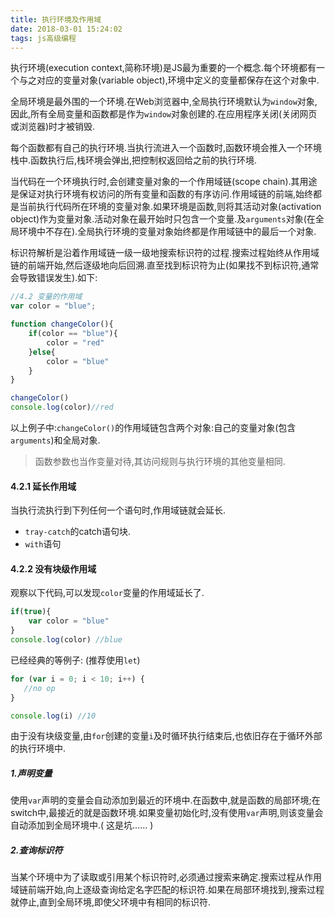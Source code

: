 ```yaml
---
title: 执行环境及作用域
date: 2018-03-01 15:24:02
tags: js高级编程
---
```



执行环境(execution context,简称环境)是JS最为重要的一个概念.每个环境都有一个与之对应的变量对象(variable object),环境中定义的变量都保存在这个对象中.

<!-- more -->

全局环境是最外围的一个环境.在Web浏览器中,全局执行环境默认为`window`对象,因此,所有全局变量和函数都是作为`window`对象创建的.在应用程序关闭(关闭网页或浏览器)时才被销毁.

每个函数都有自己的执行环境.当执行流进入一个函数时,函数环境会推入一个环境栈中.函数执行后,栈环境会弹出,把控制权返回给之前的执行环境.

当代码在一个环境执行时,会创建变量对象的一个作用域链(scope chain).其用途是保证对执行环境有权访问的所有变量和函数的有序访问.作用域链的前端,始终都是当前执行代码所在环境的变量对象.如果环境是函数,则将其活动对象(activation object)作为变量对象.活动对象在最开始时只包含一个变量.及`arguments`对象(在全局环境中不存在).全局执⾏环境的变量对象始终都是作⽤域链中的最后⼀个对象.

标识符解析是沿着作⽤域链⼀级⼀级地搜索标识符的过程.搜索过程始终从作⽤域链的前端开始,然后逐级地向后回溯.直⾄找到标识符为⽌(如果找不到标识符,通常会导致错误发⽣).如下:

```js 
//4.2 变量的作用域
var color = "blue";

function changeColor(){
    if(color == "blue"){
        color = "red"
    }else{
        color = "blue"
    }
}

changeColor()
console.log(color)//red

```

以上例子中:`changeColor()`的作用域链包含两个对象:自己的变量对象(包含`arguments`)和全局对象.

> 函数参数也当作变量对待,其访问规则与执行环境的其他变量相同.

####  4.2.1  延长作用域 ###
当执行流执行到下列任何一个语句时,作用域链就会延长.

 - `tray-catch`的catch语句块.
 - `with`语句


####  4.2.2  没有块级作用域 ###
观察以下代码,可以发现`color`变量的作用域延长了.
```js
if(true){
    var color = "blue"
}
console.log(color) //blue
```

已经经典的等例子: (推荐使用`let`)

```js
for (var i = 0; i < 10; i++) {
   //no op
}

console.log(i) //10
```
由于没有块级变量,由`for`创建的变量`i`及时循环执行结束后,也依旧存在于循环外部的执行环境中.

##### 1.声明变量 

使用`var`声明的变量会自动添加到最近的环境中.在函数中,就是函数的局部环境;在switch中,最接近的就是函数环境.如果变量初始化时,没有使用`var`声明,则该变量会自动添加到全局环境中.( 这是坑...... )

##### 2.查询标识符

当某个环境中为了读取或引用某个标识符时,必须通过搜索来确定.搜索过程从作用域链前端开始,向上逐级查询给定名字匹配的标识符.如果在局部环境找到,搜索过程就停止,直到全局环境,即使父环境中有相同的标识符.


 